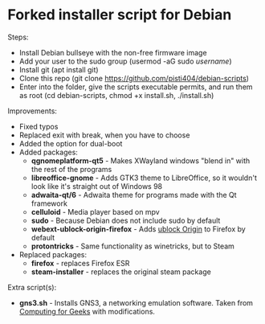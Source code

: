 # Forked installer script for Debian
Steps:
- Install Debian bullseye with the non-free firmware image
- Add your user to the sudo group  (usermod -aG sudo *username*)
- Install git (apt install git)
- Clone this repo (git clone https://github.com/pisti404/debian-scripts)
- Enter into the folder, give the scripts executable permits, and run them as root (cd debian-scripts, chmod +x install.sh, ./install.sh)

Improvements:
- Fixed typos
- Replaced exit with break, when you have to choose
- Added the option for dual-boot
- Added packages:
	- **qgnomeplatform-qt5** - Makes XWayland windows "blend in" with the rest of the programs
	- **libreoffice-gnome** - Adds GTK3 theme to LibreOffice, so it wouldn't look like it's straight out of Windows 98
	- **adwaita-qt/6** - Adwaita theme for programs made with the Qt framework
	- **celluloid** - Media player based on mpv
	- **sudo** - Because Debian does not include sudo by default
	- **webext-ublock-origin-firefox** - Adds [ublock Origin](https://github.com/gorhill/uBlock) to Firefox by default
	- **protontricks** - Same functionality as winetricks, but to Steam
- Replaced packages:
	- **firefox** - replaces Firefox ESR
	- **steam-installer** - replaces the original steam package

Extra script(s):
- **gns3.sh** - Installs GNS3, a networking emulation software. Taken from [Computing for Geeks](https://computingforgeeks.com/how-to-install-gns3-on-debian/) with modifications.
